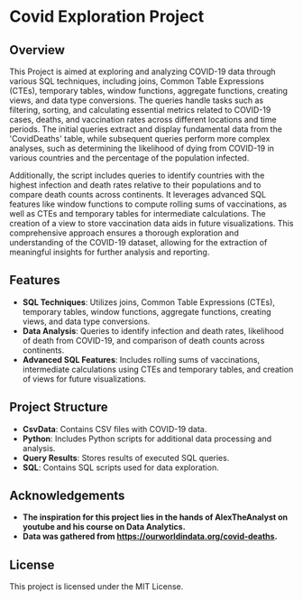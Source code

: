 # Covid Exploration Project

## Overview

This Project is aimed at exploring and analyzing COVID-19 data through various SQL techniques, including joins, Common Table Expressions (CTEs), temporary tables, window functions, aggregate functions, creating views, and data type conversions. The queries handle tasks such as filtering, sorting, and calculating essential metrics related to COVID-19 cases, deaths, and vaccination rates across different locations and time periods. The initial queries extract and display fundamental data from the 'CovidDeaths' table, while subsequent queries perform more complex analyses, such as determining the likelihood of dying from COVID-19 in various countries and the percentage of the population infected.

Additionally, the script includes queries to identify countries with the highest infection and death rates relative to their populations and to compare death counts across continents. It leverages advanced SQL features like window functions to compute rolling sums of vaccinations, as well as CTEs and temporary tables for intermediate calculations. The creation of a view to store vaccination data aids in future visualizations. This comprehensive approach ensures a thorough exploration and understanding of the COVID-19 dataset, allowing for the extraction of meaningful insights for further analysis and reporting.


## Features

- **SQL Techniques**: Utilizes joins, Common Table Expressions (CTEs), temporary tables, window functions, aggregate functions, creating views, and data type conversions.
- **Data Analysis**: Queries to identify infection and death rates, likelihood of death from COVID-19, and comparison of death counts across continents.
- **Advanced SQL Features**: Includes rolling sums of vaccinations, intermediate calculations using CTEs and temporary tables, and creation of views for future visualizations.

## Project Structure

- **CsvData**: Contains CSV files with COVID-19 data.
- **Python**: Includes Python scripts for additional data processing and analysis.
- **Query Results**: Stores results of executed SQL queries.
- **SQL**: Contains SQL scripts used for data exploration.


## Acknowledgements

- **The inspiration for this project lies in the hands of AlexTheAnalyst on youtube and his course on Data Analytics.**
- **Data was gathered from https://ourworldindata.org/covid-deaths.**






## License
This project is licensed under the MIT License.
